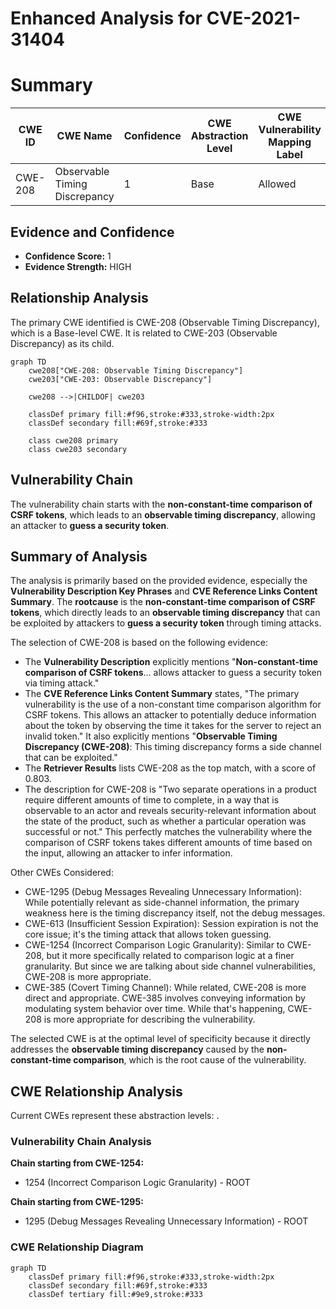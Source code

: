# Enhanced Analysis for CVE-2021-31404

# Summary
| CWE ID | CWE Name | Confidence | CWE Abstraction Level | CWE Vulnerability Mapping Label | CWE-Vulnerability Mapping Notes |
|---|---|---|---|---|---|
| CWE-208 | Observable Timing Discrepancy | 1 | Base | Allowed | Primary CWE |

## Evidence and Confidence

*   **Confidence Score:** 1
*   **Evidence Strength:** HIGH

## Relationship Analysis
The primary CWE identified is CWE-208 (Observable Timing Discrepancy), which is a Base-level CWE. It is related to CWE-203 (Observable Discrepancy) as its child.

```mermaid
graph TD
    cwe208["CWE-208: Observable Timing Discrepancy"]
    cwe203["CWE-203: Observable Discrepancy"]
    
    cwe208 -->|CHILDOF| cwe203
    
    classDef primary fill:#f96,stroke:#333,stroke-width:2px
    classDef secondary fill:#69f,stroke:#333
    
    class cwe208 primary
    class cwe203 secondary
```

## Vulnerability Chain
The vulnerability chain starts with the **non-constant-time comparison of CSRF tokens**, which leads to an **observable timing discrepancy**, allowing an attacker to **guess a security token**.

## Summary of Analysis
The analysis is primarily based on the provided evidence, especially the **Vulnerability Description Key Phrases** and **CVE Reference Links Content Summary**. The **rootcause** is the **non-constant-time comparison of CSRF tokens**, which directly leads to an **observable timing discrepancy** that can be exploited by attackers to **guess a security token** through timing attacks.

The selection of CWE-208 is based on the following evidence:
- The **Vulnerability Description** explicitly mentions "**Non-constant-time comparison of CSRF tokens**... allows attacker to guess a security token via timing attack."
- The **CVE Reference Links Content Summary** states, "The primary vulnerability is the use of a non-constant time comparison algorithm for CSRF tokens. This allows an attacker to potentially deduce information about the token by observing the time it takes for the server to reject an invalid token." It also explicitly mentions "**Observable Timing Discrepancy (CWE-208)**: This timing discrepancy forms a side channel that can be exploited."
- The **Retriever Results** lists CWE-208 as the top match, with a score of 0.803.
- The description for CWE-208 is "Two separate operations in a product require different amounts of time to complete, in a way that is observable to an actor and reveals security-relevant information about the state of the product, such as whether a particular operation was successful or not." This perfectly matches the vulnerability where the comparison of CSRF tokens takes different amounts of time based on the input, allowing an attacker to infer information.

Other CWEs Considered:

- CWE-1295 (Debug Messages Revealing Unnecessary Information): While potentially relevant as side-channel information, the primary weakness here is the timing discrepancy itself, not the debug messages.
- CWE-613 (Insufficient Session Expiration): Session expiration is not the core issue; it's the timing attack that allows token guessing.
- CWE-1254 (Incorrect Comparison Logic Granularity): Similar to CWE-208, but it more specifically related to comparison logic at a finer granularity. But since we are talking about side channel vulnerabilities, CWE-208 is more appropriate.
- CWE-385 (Covert Timing Channel): While related, CWE-208 is more direct and appropriate. CWE-385 involves conveying information by modulating system behavior over time. While that's happening, CWE-208 is more appropriate for describing the vulnerability.

The selected CWE is at the optimal level of specificity because it directly addresses the **observable timing discrepancy** caused by the **non-constant-time comparison**, which is the root cause of the vulnerability.


## CWE Relationship Analysis

Current CWEs represent these abstraction levels: .


### Vulnerability Chain Analysis

**Chain starting from CWE-1254:**
- 1254 (Incorrect Comparison Logic Granularity) - ROOT


**Chain starting from CWE-1295:**
- 1295 (Debug Messages Revealing Unnecessary Information) - ROOT



### CWE Relationship Diagram

```mermaid
graph TD
    classDef primary fill:#f96,stroke:#333,stroke-width:2px
    classDef secondary fill:#69f,stroke:#333
    classDef tertiary fill:#9e9,stroke:#333
```